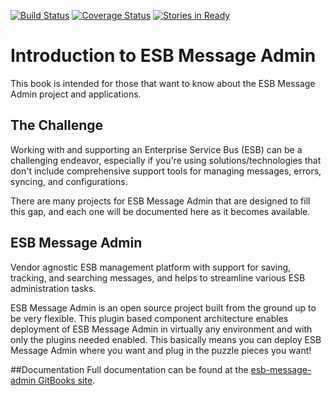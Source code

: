[![Build Status](https://travis-ci.org/esbtools/esb-message-admin.svg?branch=master)](https://travis-ci.org/esbtools/esb-message-admin.svg?branch=master)
[![Coverage Status](https://coveralls.io/repos/esbtools/esb-message-admin/badge.svg?branch=master&service=github)](https://coveralls.io/github/esbtools/esb-message-admin?branch=master)
[![Stories in Ready](https://badge.waffle.io/esbtools/esb-message-admin.png?label=ready&title=Ready)](https://waffle.io/esbtools/esb-message-admin)

# Introduction to ESB Message Admin
This book is intended for those that want to know about the ESB Message Admin project and applications.

## The Challenge

Working with and supporting an Enterprise Service Bus (ESB) can be a challenging endeavor, especially if you're using
solutions/technologies that don't include comprehensive support tools for managing messages, errors, syncing,
and configurations.

There are many projects for ESB Message Admin that are designed to fill this gap, and each one will be documented here
as it becomes available.

## ESB Message Admin

Vendor agnostic ESB management platform with support for saving, tracking, and searching messages, and helps to streamline
various ESB administration tasks.

ESB Message Admin is an open source project built from the ground up to be very flexible.  This plugin based component
architecture enables deployment of ESB Message Admin in virtually any environment and with only the plugins needed
enabled.  This basically means you can deploy ESB Message Admin where you want and plug in the puzzle pieces you want!

##Documentation
Full documentation can be found at the [esb-message-admin GitBooks site](https://esbtools.gitbooks.io/esb-message-admin/content/).

